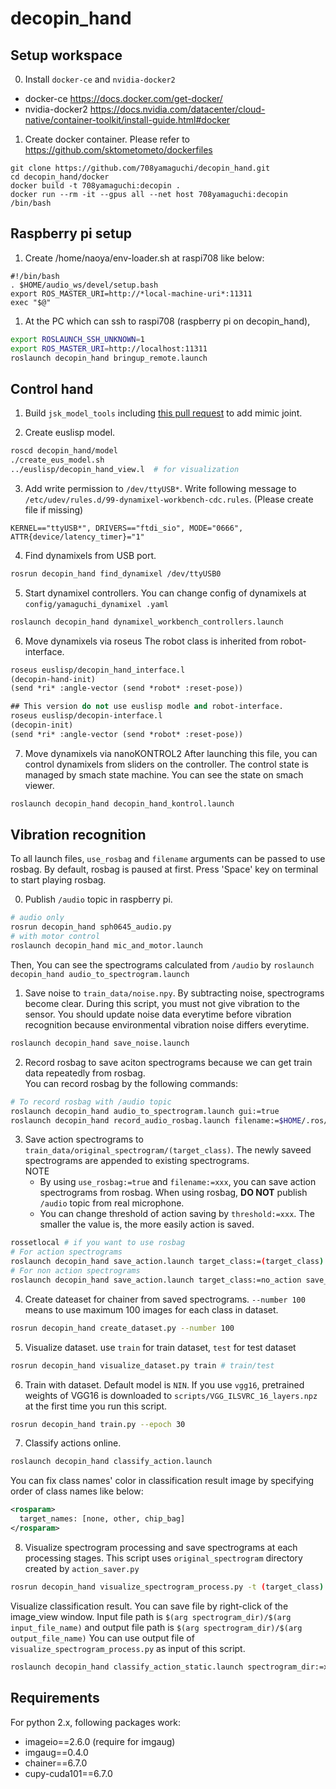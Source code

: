 decopin_hand
============

## Setup workspace
0. Install `docker-ce` and `nvidia-docker2`
- docker-ce
  https://docs.docker.com/get-docker/
- nvidia-docker2
  https://docs.nvidia.com/datacenter/cloud-native/container-toolkit/install-guide.html#docker

1. Create docker container. Please refer to https://github.com/sktometometo/dockerfiles
```
git clone https://github.com/708yamaguchi/decopin_hand.git
cd decopin_hand/docker
docker build -t 708yamaguchi:decopin .
docker run --rm -it --gpus all --net host 708yamaguchi:decopin /bin/bash
```

## Raspberry pi setup
1. Create /home/naoya/env-loader.sh at raspi708 like below:
```
#!/bin/bash
. $HOME/audio_ws/devel/setup.bash
export ROS_MASTER_URI=http://*local-machine-uri*:11311
exec "$@"
```

1. At the PC which can ssh to raspi708 (raspberry pi on decopin\_hand),
```bash
export ROSLAUNCH_SSH_UNKNOWN=1
export ROS_MASTER_URI=http://localhost:11311
roslaunch decopin_hand bringup_remote.launch
```

## Control hand
1. Build `jsk_model_tools` including [this pull request](https://github.com/jsk-ros-pkg/jsk_model_tools/pull/225) to add mimic joint.

2. Create euslisp model.
```bash
roscd decopin_hand/model
./create_eus_model.sh
../euslisp/decopin_hand_view.l  # for visualization
```

3. Add write permission to `/dev/ttyUSB*`.
Write following message to `/etc/udev/rules.d/99-dynamixel-workbench-cdc.rules`. (Please create file if missing)
```
KERNEL=="ttyUSB*", DRIVERS=="ftdi_sio", MODE="0666", ATTR{device/latency_timer}="1"
````

4. Find dynamixels from USB port.
```bash
rosrun decopin_hand find_dynamixel /dev/ttyUSB0
```

5. Start dynamixel controllers. You can change config of dynamixels at `config/yamaguchi_dynamixel
.yaml`

```bash
roslaunch decopin_hand dynamixel_workbench_controllers.launch
```

6. Move dynamixels via roseus
The robot class is inherited from robot-interface.
```lisp
roseus euslisp/decopin_hand_interface.l
(decopin-hand-init)
(send *ri* :angle-vector (send *robot* :reset-pose))
```

```lisp
## This version do not use euslisp modle and robot-interface.
roseus euslisp/decopin-interface.l
(decopin-init)
(send *ri* :angle-vector (send *robot* :reset-pose))
```

7. Move dynamixels via nanoKONTROL2
After launching this file, you can control dynamixels from sliders on the controller. The control state is managed by smach state machine. You can see the state on smach viewer.
```bash
roslaunch decopin_hand decopin_hand_kontrol.launch
```

## Vibration recognition
To all launch files, `use_rosbag` and `filename` arguments can be passed to use rosbag. By default, rosbag is paused at first. Press 'Space' key on terminal to start playing rosbag.

0. Publish `/audio` topic in raspberry pi.
```bash
# audio only
rosrun decopin_hand sph0645_audio.py
# with motor control
roslaunch decopin_hand mic_and_motor.launch
```
Then, You can see the spectrograms calculated from `/audio` by `roslaunch decopin_hand audio_to_spectrogram.launch`

1. Save noise to `train_data/noise.npy`. By subtracting noise, spectrograms become clear. During this script, you must not give vibration to the sensor. You should update noise data everytime before vibration recognition because environmental vibration noise differs everytime.
```bash
roslaunch decopin_hand save_noise.launch
```

2. Record rosbag to save aciton spectrograms because we can get train data repeatedly from rosbag.\
   You can record rosbag by the following commands:
```bash
# To record rosbag with /audio topic
roslaunch decopin_hand audio_to_spectrogram.launch gui:=true
roslaunch decopin_hand record_audio_rosbag.launch filename:=$HOME/.ros/rosbag/hoge.bag
```

3. Save action spectrograms to `train_data/original_spectrogram/(target_class)`. The newly saveed spectrograms are appended to existing spectrograms.\
   NOTE
   - By using `use_rosbag:=true` and `filename:=xxx`, you can save action spectrograms from rosbag. When using rosbag, **DO NOT** publish `/audio` topic from real microphone.
   - You can change threshold of action saving by `threshold:=xxx`. The smaller the value is, the more easily action is saved.
```bash
rossetlocal # if you want to use rosbag
# For action spectrograms
roslaunch decopin_hand save_action.launch target_class:=(target_class) save_when_action:=true use_rosbag:=true threshold:=0.5 save_data_rate:=5 filename:=$HOME/.ros/rosbag/hoge.bag
# For non action spectrograms
roslaunch decopin_hand save_action.launch target_class:=no_action save_when_action:=false use_rosbag:=true filename:=$HOME/.ros/rosbag/hoge.bag
```

4. Create dateaset for chainer from saved spectrograms. `--number 100` means to use maximum 100 images for each class in dataset.
```bash
rosrun decopin_hand create_dataset.py --number 100
```

5. Visualize dataset. use `train` for train dataset, `test` for test dataset
```bash
rosrun decopin_hand visualize_dataset.py train # train/test
```

6. Train with dataset. Default model is `NIN`. If you use `vgg16`, pretrained weights of VGG16 is downloaded to `scripts/VGG_ILSVRC_16_layers.npz` at the first time you run this script.
```bash
rosrun decopin_hand train.py --epoch 30
```

7. Classify actions online.
```bash
roslaunch decopin_hand classify_action.launch
```
  You can fix class names' color in classification result image by specifying order of class names like below:
  ```xml
  <rosparam>
    target_names: [none, other, chip_bag]
  </rosparam>
  ```

8. Visualize spectrogram processing and save spectrograms at each processing stages. This script uses `original_spectrogram` directory created by `action_saver.py`
```bash
rosrun decopin_hand visualize_spectrogram_process.py -t (target_class)
```
Visualize classification result. You can save file by right-click of the image_view window. Input file path is `$(arg spectrogram_dir)/$(arg input_file_name)` and output file path is `$(arg spectrogram_dir)/$(arg output_file_name)` You can use output file of `visualize_spectrogram_process.py` as input of this script.
```bash
roslaunch decopin_hand classify_action_static.launch spectrogram_dir:=xxx input_file_name:=yyy
```

## Requirements
For python 2.x, following packages work:
- imageio==2.6.0 (require for imgaug)
- imgaug==0.4.0
- chainer==6.7.0
- cupy-cuda101==6.7.0

